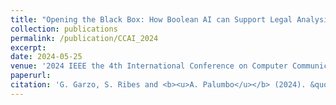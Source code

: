 ```yaml
---
title: "Opening the Black Box: How Boolean AI can Support Legal Analysis"
collection: publications
permalink: /publication/CCAI_2024
excerpt: 
date: 2024-05-25
venue: '2024 IEEE the 4th International Conference on Computer Communication and Artificial Intelligence (CCAI)'
paperurl:
citation: 'G. Garzo, S. Ribes and <b><u>A. Palumbo</u></b> (2024). &quot;Opening the Black Box: How Boolean AI can Support Legal Analysis.&quot; <i>2024 IEEE the 4th International Conference on Computer Communication and Artificial Intelligence (CCAI)</i>.'
---
```

